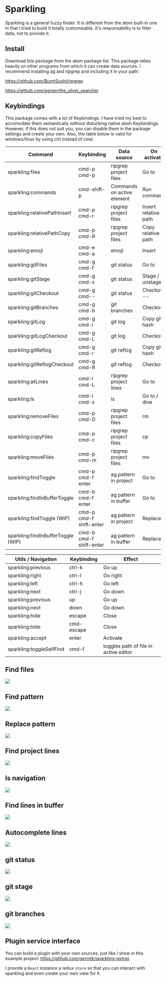 # Sparkling

Sparkling is a general fuzzy finder. It is different from the atom built-in one in that I tried to build it totally customisable. It's responsability is to filter data, not to provide it.

## Install

Download this package from the atom package list. This package relies heavily on other programs from which it can create data sources. I recommend installing ag and ripgrep and including it in your path:

https://github.com/BurntSushi/ripgrep

https://github.com/ggreer/the_silver_searcher

## Keybindings

This package comes with a lot of Keybindings. I have tried my best to accomodate them semantically without disturbing native atom Keybindings. However, if this does not suit you, you can disable them in the package settings and create your own. Also, the table below is valid for windows/linux by using ctrl instead of cmd.

| Command                            | Keybinding              | Data source                | On activate          |
| ---------------------------------- | ----------------------- | -------------------------- | -------------------- |
| sparkling:files                    | cmd-p cmd-p             | ripgrep project files      | Go to                |
| sparkling:commands                 | cmd-shift-p             | Commands on active element | Run command          |
| sparkling:relativePathInsert       | cmd-p cmd-r             | ripgrep project files      | Insert relative path |
| sparkling:relativePathCopy         | cmd-p cmd-R             | ripgrep project files      | Copy relative path   |
| sparkling:emoji                    | cmd-e cmd-a             | emoji                      | Insert               |
| sparkling:gitFiles                 | cmd-g cmd-f             | git status                 | Go to                |
| sparkling:gitStage                 | cmd-g cmd-s             | git status                 | Stage / unstage      |
| sparkling:gitCheckout              | cmd-g cmd--             | git status                 | Checkout --          |
| sparkling:gitBranches              | cmd-g cmd-b             | git branches               | Checkout             |
| sparkling:gitLog                   | cmd-g cmd-l             | git log                    | Copy git hash        |
| sparkling:gitLogCheckout           | cmd-g cmd-L             | git log                    | Checkout             |
| sparkling:gitReflog                | cmd-g cmd-r             | git reflog                 | Copy git hash        |
| sparkling:gitReflogCheckout        | cmd-g cmd-R             | git reflog                 | Checkout             |
| sparkling:allLines                 | cmd-l cmd-L             | ripgrep project lines      | Go to                |
| sparkling:ls                       | cmd-l cmd-s             | ls                         | Go to / dive         |
| sparkling:removeFiles              | cmd-p cmd-D             | ripgrep project files      | rm                   |
| sparkling:copyFiles                | cmd-p cmd-c             | ripgrep project files      | cp                   |
| sparkling:moveFiles                | cmd-p cmd-m             | ripgrep project files      | mv                   |
| sparkling:findToggle               | cmd-p cmd-f enter       | ag pattern in project      | Go to                |
| sparkling:findInBufferToggle       | cmd-b cmd-f enter       | ag pattern in buffer       | Go to                |
| sparkling:findToggle (WIP)         | cmd-p cmd-f shift-enter | ag pattern in project      | Replace              |
| sparkling:findInBufferToggle (WIP) | cmd-b cmd-f shift-enter | ag pattern in buffer       | Replace              |

| Utils / Navigation       | Keybinding | Effect                                |
| ------------------------ | ---------- | ------------------------------------- |
| sparkling:previous       | ctrl-k     | Go up                                 |
| sparkling:right          | ctrl-l     | Go right                              |
| sparkling:left           | ctrl-h     | Go left                               |
| sparkling:next           | ctrl-j     | Go down                               |
| sparkling:previous       | up         | Go up                                 |
| sparkling:next           | down       | Go down                               |
| sparkling:hide           | escape     | Close                                 |
| sparkling:hide           | cmd-escape | Close                                 |
| sparkling:accept         | enter      | Activate                              |
| sparkling:toggleSelfFind | cmd-f      | toggles path of file in active editor |

## Find files

![](https://raw.githubusercontent.com/germtb/gifs/master/findFiles.gif)

## Find pattern

![](https://raw.githubusercontent.com/germtb/gifs/master/find.gif)

## Replace pattern

![](https://raw.githubusercontent.com/germtb/gifs/master/replace.gif)

## Find project lines

![](https://raw.githubusercontent.com/germtb/gifs/master/findProjectLines.gif)

## ls navigation

![](https://raw.githubusercontent.com/germtb/gifs/master/ls.gif)

## Find lines in buffer

![](https://raw.githubusercontent.com/germtb/gifs/master/findLine.gif)

## Autocomplete lines

![](https://raw.githubusercontent.com/germtb/gifs/master/autocompleteLines.gif)

## git status

![](https://raw.githubusercontent.com/germtb/gifs/master/gitFiles.gif)

## git stage

![](https://raw.githubusercontent.com/germtb/gifs/master/gitStage.gif)

## git branches

![](https://raw.githubusercontent.com/germtb/gifs/master/gitBranches.gif)

## Plugin service interface

You can build a plugin with your own sources, just like I show in this example project: https://github.com/germtb/sparkling-extras

I provide a `React` instance a redux `store` so that you can interact with sparkling and even create your own view for it.
